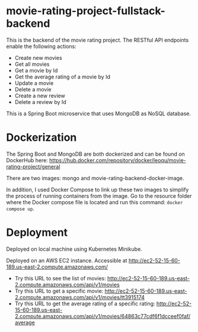 # movie-rating-project-fullstack-backend

This is the backend of the movie rating project. The RESTful API endpoints enable the following actions:
- Create new movies
- Get all movies
- Get a movie by Id
- Get the average rating of a movie by Id
- Update a movie
- Delete a movie
- Create a new review
- Delete a review by Id

This is a Spring Boot microservice that uses MongoDB as NoSQL database.

# Dockerization
The Spring Boot and MongoDB are both dockerized and can be found on DockerHub here: https://hub.docker.com/repository/docker/leoqu/movie-rating-project/general

There are two images: mongo and movie-rating-backend-docker-image. 

In addition, I used Docker Compose to link up these two images to simplify the process of running containers from the image. Go to the resource folder where the Docker compose file is located and run this command: ```docker compose up```.

# Deployment

Deployed on local machine using Kubernetes Minikube.

Deployed on an AWS EC2 instance. Accessible at http://ec2-52-15-60-189.us-east-2.compute.amazonaws.com/
- Try this URL to see the list of movies: http://ec2-52-15-60-189.us-east-2.compute.amazonaws.com/api/v1/movies
- Try this URL to get a specific movie: http://ec2-52-15-60-189.us-east-2.compute.amazonaws.com/api/v1/movies/tt3915174
- Try this URL to get the average rating of a specific rating: http://ec2-52-15-60-189.us-east-2.compute.amazonaws.com/api/v1/movies/64863c77cdf6f1dcceef0faf/average
